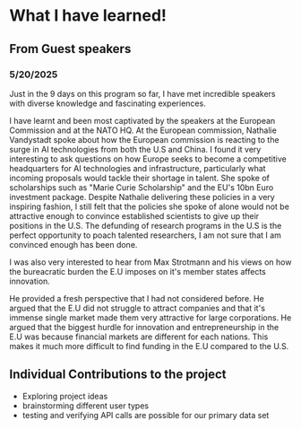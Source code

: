 # What I have learned!

## From Guest speakers

### 5/20/2025

Just in the 9 days on this program so far, I have met incredible speakers with diverse knowledge and fascinating experiences.

I have learnt and been most captivated by the speakers at the European Commission and at the NATO HQ. At the European commission, Nathalie Vandystadt spoke about how the European commission is reacting to the surge in AI technologies from both the U.S and China. I found it very interesting to ask questions on how Europe seeks to become a competitive headquarters for AI technologies and infrastructure, particularly what incoming proposals would tackle their shortage in talent. She spoke of scholarships such as "Marie Curie Scholarship" and the EU's 10bn Euro investment package. Despite Nathalie delivering these policies in a very inspiring fashion, I still felt that the policies she spoke of alone would not be attractive enough to convince established scientists to give up their positions in the U.S. The defunding of research programs in the U.S is the perfect opportunity to poach talented researchers, I am not sure that I am convinced enough has been done.

I was also very interested to hear from Max Strotmann and his views on how the bureacratic burden the E.U imposes on it's member states affects innovation.

He provided a fresh perspective that I had not considered before. He argued that the E.U did not struggle to attract companies and that it's immense single market made them very attractive for large corporations. He argued that the biggest hurdle for innovation and entrepreneurship in the E.U was because financial markets are different for each nations. This makes it much more difficult to find funding in the E.U compared to the U.S.

## Individual Contributions to the project

- Exploring project ideas
- brainstorming different user types
- testing and verifying API calls are possible for our primary data set

